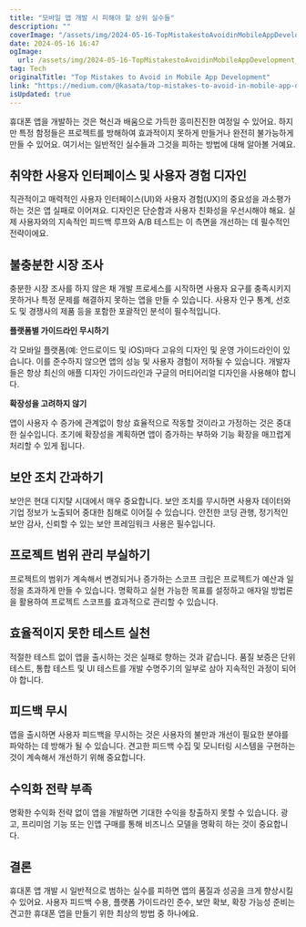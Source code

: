 ```yaml
---
title: "모바일 앱 개발 시 피해야 할 상위 실수들"
description: ""
coverImage: "/assets/img/2024-05-16-TopMistakestoAvoidinMobileAppDevelopment_0.png"
date: 2024-05-16 16:47
ogImage:
  url: /assets/img/2024-05-16-TopMistakestoAvoidinMobileAppDevelopment_0.png
tag: Tech
originalTitle: "Top Mistakes to Avoid in Mobile App Development"
link: "https://medium.com/@kasata/top-mistakes-to-avoid-in-mobile-app-development-5d7ade014546"
isUpdated: true
---
```


휴대폰 앱을 개발하는 것은 혁신과 배움으로 가득한 흥미진진한 여정일 수 있어요. 하지만 특정 함정들은 프로젝트를 방해하여 효과적이지 못하게 만들거나 완전히 불가능하게 만들 수 있어요. 여기서는 일반적인 실수들과 그것을 피하는 방법에 대해 알아볼 거예요.

## 취약한 사용자 인터페이스 및 사용자 경험 디자인

직관적이고 매력적인 사용자 인터페이스(UI)와 사용자 경험(UX)의 중요성을 과소평가하는 것은 앱 실패로 이어져요. 디자인은 단순함과 사용자 친화성을 우선시해야 해요. 실제 사용자와의 지속적인 피드백 루프와 A/B 테스트는 이 측면을 개선하는 데 필수적인 전략이에요.

## 불충분한 시장 조사

<!-- seedividend - 사각형 -->

<ins class="adsbygoogle"
     style="display:block"
     data-ad-client="ca-pub-4877378276818686"
     data-ad-slot="1898504329"
     data-ad-format="auto"
     data-full-width-responsive="true"></ins>

<script>
     (adsbygoogle = window.adsbygoogle || []).push({});
</script>

충분한 시장 조사를 하지 않은 채 개발 프로세스를 시작하면 사용자 요구를 충족시키지 못하거나 특정 문제를 해결하지 못하는 앱을 만들 수 있습니다. 사용자 인구 통계, 선호도 및 경쟁사의 제품 등을 포함한 포괄적인 분석이 필수적입니다.

**플랫폼별 가이드라인 무시하기**

각 모바일 플랫폼(예: 안드로이드 및 iOS)마다 고유의 디자인 및 운영 가이드라인이 있습니다. 이를 준수하지 않으면 앱의 성능 및 사용자 경험이 저하될 수 있습니다. 개발자들은 항상 최신의 애플 디자인 가이드라인과 구글의 머티어리얼 디자인을 사용해야 합니다.

**확장성을 고려하지 않기**

<!-- seedividend - 사각형 -->

<ins class="adsbygoogle"
     style="display:block"
     data-ad-client="ca-pub-4877378276818686"
     data-ad-slot="1898504329"
     data-ad-format="auto"
     data-full-width-responsive="true"></ins>

<script>
     (adsbygoogle = window.adsbygoogle || []).push({});
</script>

앱이 사용자 수 증가에 관계없이 항상 효율적으로 작동할 것이라고 가정하는 것은 중대한 실수입니다. 초기에 확장성을 계획하면 앱이 증가하는 부하와 기능 확장을 매끄럽게 처리할 수 있게 됩니다.

## 보안 조치 간과하기

보안은 현대 디지턀 시대에서 매우 중요합니다. 보안 조치를 무시하면 사용자 데이터와 기업 정보가 노출되어 중대한 침해로 이어질 수 있습니다. 안전한 코딩 관행, 정기적인 보안 감사, 신뢰할 수 있는 보안 프레임워크 사용은 필수입니다.

## 프로젝트 범위 관리 부실하기

<!-- seedividend - 사각형 -->

<ins class="adsbygoogle"
     style="display:block"
     data-ad-client="ca-pub-4877378276818686"
     data-ad-slot="1898504329"
     data-ad-format="auto"
     data-full-width-responsive="true"></ins>

<script>
     (adsbygoogle = window.adsbygoogle || []).push({});
</script>

프로젝트의 범위가 계속해서 변경되거나 증가하는 스코프 크립은 프로젝트가 예산과 일정을 초과하게 만들 수 있습니다. 명확하고 실현 가능한 목표를 설정하고 애자일 방법론을 활용하여 프로젝트 스코프를 효과적으로 관리할 수 있습니다.

## 효율적이지 못한 테스트 실천

적절한 테스트 없이 앱을 출시하는 것은 실패로 향하는 것과 같습니다. 품질 보증은 단위 테스트, 통합 테스트 및 UI 테스트를 개발 수명주기의 일부로 삼아 지속적인 과정이 되어야 합니다.

## 피드백 무시

<!-- seedividend - 사각형 -->

<ins class="adsbygoogle"
     style="display:block"
     data-ad-client="ca-pub-4877378276818686"
     data-ad-slot="1898504329"
     data-ad-format="auto"
     data-full-width-responsive="true"></ins>

<script>
     (adsbygoogle = window.adsbygoogle || []).push({});
</script>

앱을 출시하면 사용자 피드백을 무시하는 것은 사용자의 불만과 개선이 필요한 분야를 파악하는 데 방해가 될 수 있습니다. 견고한 피드백 수집 및 모니터링 시스템을 구현하는 것이 계속해서 개선하기 위해 중요합니다.

## 수익화 전략 부족

명확한 수익화 전략 없이 앱을 개발하면 기대한 수익을 창출하지 못할 수 있습니다. 광고, 프리미엄 기능 또는 인앱 구매를 통해 비즈니스 모델을 명확히 하는 것이 중요합니다.

## 결론

<!-- seedividend - 사각형 -->

<ins class="adsbygoogle"
     style="display:block"
     data-ad-client="ca-pub-4877378276818686"
     data-ad-slot="1898504329"
     data-ad-format="auto"
     data-full-width-responsive="true"></ins>

<script>
     (adsbygoogle = window.adsbygoogle || []).push({});
</script>

휴대폰 앱 개발 시 일반적으로 범하는 실수를 피하면 앱의 품질과 성공을 크게 향상시킬 수 있어요. 사용자 피드백 수용, 플랫폼 가이드라인 준수, 보안 확보, 확장 가능성 준비는 견고한 휴대폰 앱을 만들기 위한 최상의 방법 중 하나에요.
